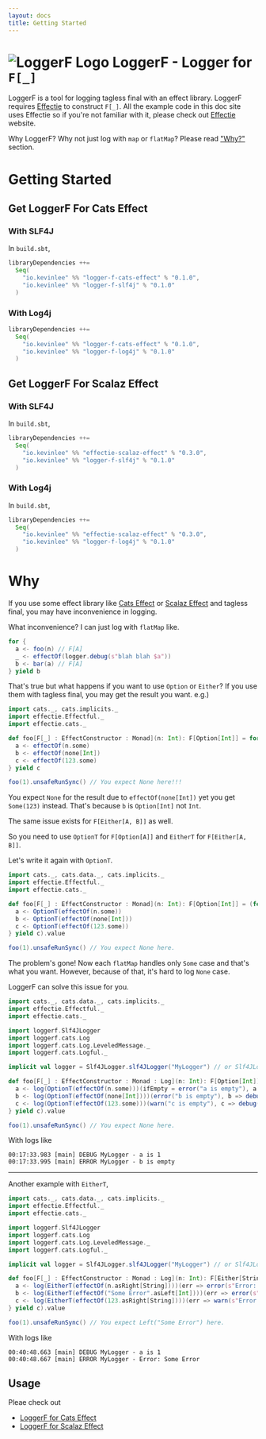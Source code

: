 ```yaml
---
layout: docs
title: Getting Started
---
```


# ![LoggerF Logo](/logger-f/img/logger-f-logo-96x96.png) LoggerF - Logger for `F[_]`
LoggerF is a tool for logging tagless final with an effect library. LoggerF requires [Effectie](https://kevin-lee.github.io/effectie) to construct `F[_]`. All the example code in this doc site uses Effectie so if you're not familiar with it, please check out [Effectie](https://kevin-lee.github.io/effectie) website.

Why LoggerF? Why not just log with `map` or `flatMap`? Please read ["Why?"](#why) section.

# Getting Started
## Get LoggerF For Cats Effect
### With SLF4J

In `build.sbt`,

```scala
libraryDependencies ++=
  Seq(
    "io.kevinlee" %% "logger-f-cats-effect" % "0.1.0",
    "io.kevinlee" %% "logger-f-slf4j" % "0.1.0"
  )
```

### With Log4j

```scala
libraryDependencies ++=
  Seq(
    "io.kevinlee" %% "logger-f-cats-effect" % "0.1.0",
    "io.kevinlee" %% "logger-f-log4j" % "0.1.0"
  )
```


## Get LoggerF For Scalaz Effect
### With SLF4J

In `build.sbt`,

```scala
libraryDependencies ++= 
  Seq(
    "io.kevinlee" %% "effectie-scalaz-effect" % "0.3.0",
    "io.kevinlee" %% "logger-f-slf4j" % "0.1.0"
  )
```

### With Log4j

In `build.sbt`,

```scala
libraryDependencies ++= 
  Seq(
    "io.kevinlee" %% "effectie-scalaz-effect" % "0.3.0",
    "io.kevinlee" %% "logger-f-log4j" % "0.1.0"
  )
```

# Why
If you use some effect library like [Cats Effect](https://typelevel.org/cats-effect) or [Scalaz Effect](https://scalaz.github.io) and tagless final, you may have inconvenience in logging.

What inconvenience? I can just log with `flatMap` like.
```scala
for {
  a <- foo(n) // F[A]
  _ <- effectOf(logger.debug(s"blah blah $a"))
  b <- bar(a) // F[A]
} yield b
```
That's true but what happens if you want to use `Option` or `Either`? If you use them with tagless final, you may get the result you want.
e.g.)
```scala mdoc:reset-object
import cats._, cats.implicits._
import effectie.Effectful._
import effectie.cats._

def foo[F[_] : EffectConstructor : Monad](n: Int): F[Option[Int]] = for {
  a <- effectOf(n.some)
  b <- effectOf(none[Int])
  c <- effectOf(123.some)
} yield c

foo(1).unsafeRunSync() // You expect None here!!!

```

You expect `None` for the result due to `effectOf(none[Int])` yet you get `Some(123)` instead. That's because `b` is `Option[Int]` not `Int`.

The same issue exists for `F[Either[A, B]]` as well.

So you need to use `OptionT` for `F[Option[A]]` and `EitherT` for `F[Either[A, B]]`.

Let's write it again with `OptionT`.

```scala mdoc:reset-object
import cats._, cats.data._, cats.implicits._
import effectie.Effectful._
import effectie.cats._

def foo[F[_] : EffectConstructor : Monad](n: Int): F[Option[Int]] = (for {
  a <- OptionT(effectOf(n.some))
  b <- OptionT(effectOf(none[Int]))
  c <- OptionT(effectOf(123.some))
} yield c).value

foo(1).unsafeRunSync() // You expect None here.

```
The problem's gone! Now each `flatMap` handles only `Some` case and that's what you want. However, because of that, it's hard to log `None` case.

LoggerF can solve this issue for you.

```scala mdoc:reset-object
import cats._, cats.data._, cats.implicits._
import effectie.Effectful._
import effectie.cats._

import loggerf.Slf4JLogger
import loggerf.cats.Log
import loggerf.cats.Log.LeveledMessage._
import loggerf.cats.Logful._

implicit val logger = Slf4JLogger.slf4JLogger("MyLogger") // or Slf4JLogger.slf4JLogger[MyClass]

def foo[F[_] : EffectConstructor : Monad : Log](n: Int): F[Option[Int]] = (for {
  a <- log(OptionT(effectOf(n.some)))(ifEmpty = error("a is empty"), a => debug(s"a is $a"))
  b <- log(OptionT(effectOf(none[Int])))(error("b is empty"), b => debug(s"b is $b"))
  c <- log(OptionT(effectOf(123.some)))(warn("c is empty"), c => debug(s"c is $c"))
} yield c).value

foo(1).unsafeRunSync() // You expect None here.
```
With logs like
```
00:17:33.983 [main] DEBUG MyLogger - a is 1
00:17:33.995 [main] ERROR MyLogger - b is empty
```

***

Another example with `EitherT`,
```scala mdoc:reset-object
import cats._, cats.data._, cats.implicits._
import effectie.Effectful._
import effectie.cats._

import loggerf.Slf4JLogger
import loggerf.cats.Log
import loggerf.cats.Log.LeveledMessage._
import loggerf.cats.Logful._

implicit val logger = Slf4JLogger.slf4JLogger("MyLogger") // or Slf4JLogger.slf4JLogger[MyClass]

def foo[F[_] : EffectConstructor : Monad : Log](n: Int): F[Either[String, Int]] = (for {
  a <- log(EitherT(effectOf(n.asRight[String])))(err => error(s"Error: $err"), a => debug(s"a is $a"))
  b <- log(EitherT(effectOf("Some Error".asLeft[Int])))(err => error(s"Error: $err"), b => debug(s"b is $b"))
  c <- log(EitherT(effectOf(123.asRight[String])))(err => warn(s"Error: $err"), c => debug(s"c is $c"))
} yield c).value

foo(1).unsafeRunSync() // You expect Left("Some Error") here.
```
With logs like
```
00:40:48.663 [main] DEBUG MyLogger - a is 1
00:40:48.667 [main] ERROR MyLogger - Error: Some Error
```

## Usage

Pleae check out
* [LoggerF for Cats Effect](cats-effect)
* [LoggerF for Scalaz Effect](scalaz-effect)
